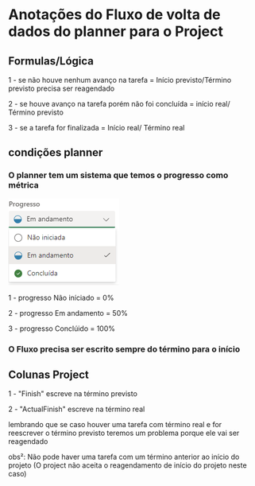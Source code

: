 # Anotações do Fluxo de volta de dados do planner para o Project

<!-- Contexto em si -->

## Formulas/Lógica

1 -  se não houve nenhum avanço na tarefa = Início previsto/Término previsto precisa ser reagendado

2 - se houve avanço na tarefa porém não foi concluída = início real/ Término previsto

3 - se a tarefa for finalizada = Início real/ Término real

<!-- como o planner funciona -->

## condições planner

### O planner tem um sistema que temos o progresso como métrica 
![Alt text](image.png)

1 - progresso Não iníciado = 0%

2 - progresso Em andamento = 50%

3 - progresso Conclúido = 100%

<!-- Observações -->

### O Fluxo precisa ser escrito sempre do término para o início

## Colunas Project

1 - "Finish" escreve na término previsto

2 - "ActualFinish" escreve na término real

lembrando que se caso houver uma tarefa com término real e for reescrever o término previsto teremos um problema porque ele vai ser reagendado

obs²: Não pode haver uma tarefa com um término anterior ao início do projeto (O project não aceita o reagendamento de início do projeto neste caso)

